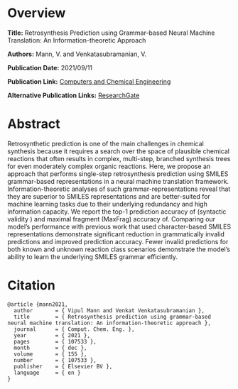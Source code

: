 # Overview
**Title:**
Retrosynthesis Prediction using Grammar-based Neural Machine Translation: An Information-theoretic Approach

**Authors:**
Mann, V. and Venkatasubramanian, V.

**Publication Date:**
2021/09/11

**Publication Link:**
[Computers and Chemical Engineering](https://www.sciencedirect.com/science/article/abs/pii/S0098135421003112)

**Alternative Publication Links:**
[ResearchGate](https://www.researchgate.net/publication/354525382_Retrosynthesis_Prediction_using_Grammar-based_Neural_Machine_Translation_An_Information-Theoretic_Approach)


# Abstract
Retrosynthetic prediction is one of the main challenges in chemical synthesis because it requires a search over the space of plausible chemical reactions that often results in complex, multi-step, branched synthesis trees for even moderately complex organic reactions. 
Here, we propose an approach that performs single-step retrosynthesis prediction using SMILES grammar-based representations in a neural machine translation framework. 
Information-theoretic analyses of such grammar-representations reveal that they are superior to SMILES representations and are better-suited for machine learning tasks due to their underlying redundancy and high information capacity. 
We report the top-1 prediction accuracy of (syntactic validity ) and maximal fragment (MaxFrag) accuracy of. 
Comparing our model’s performance with previous work that used character-based SMILES representations demonstrate significant reduction in grammatically invalid predictions and improved prediction accuracy. 
Fewer invalid predictions for both known and unknown reaction class scenarios demonstrate the model’s ability to learn the underlying SMILES grammar efficiently.


# Citation
```
@article {mann2021,
  author       = { Vipul Mann and Venkat Venkatasubramanian },
  title        = { Retrosynthesis prediction using grammar-based neural machine translation: An information-theoretic approach },
  journal      = { Comput. Chem. Eng. },
  year         = { 2021 },
  pages        = { 107533 },
  month        = { dec },
  volume       = { 155 },
  number       = { 107533 },
  publisher    = { Elsevier BV },
  language     = { en }
}
```
